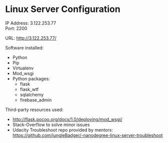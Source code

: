 # Linux Server Configuration


IP Address: 3.122.253.77  
Port: 2200

URL: http://3.122.253.77/

Software installed: 
- Python
- Pip
- Virtualenv
- Mod_wsgi
- Python packages:
  - flask
  - flask_wtf
  - sqlalchemy
  - firebase_admin

Third-party resources used:
- http://flask.pocoo.org/docs/1.0/deploying/mod_wsgi/
- Stack-Overflow to solve minor issues
- Udacity Troubleshoot repo provided by mentors: https://github.com/jungleBadger/-nanodegree-linux-server-troubleshoot
